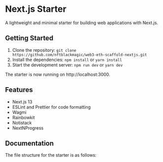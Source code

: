 # Next.js Starter

A lightweight and minimal starter for building web applications with Next.js.

## Getting Started

1. Clone the repository: `git clone https://github.com/nftblackmagic/web3-eth-scaffold-nextjs.git`
2. Install the dependencies: `npm install` or `yarn install`
3. Start the development server: `npm run dev` or `yarn dev`

The starter is now running on http://localhost:3000.

## Features

- Next.js 13
- ESLint and Prettier for code formatting
- Wagmi
- Rainbowkit
- Notistack
- NextNProgress

## Documentation

The file structure for the starter is as follows:
